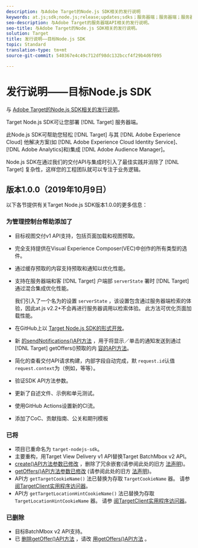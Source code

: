 ```yaml
---
description: 与Adobe Target的Node.js SDK相关的发行说明
keywords: at.js;sdk;node.js;release;updates;sdks；服务器端；服务器端；服务器端；nodejs
seo-description: 与Adobe Target的服务器端API相关的发行说明。
seo-title: 与Adobe Target的Node.js SDK相关的发行说明。
solution: Target
title: 发行说明——目标Node.js SDK
topic: Standard
translation-type: tm+mt
source-git-commit: 540367e4c49c712df98dc132bccf4f29b4d6f095

---
```



# 发行说明——目标Node.js SDK

与 [Adobe Target的Node.js SDK相关的发行说明](https://github.com/adobe/target-nodejs-sdk)。

Target Node.js SDK可让您部署 [!DNL Target] 服务器端。

此Node.js SDK可帮助您轻松 [!DNL Target] 与其 [!DNL Adobe Experience Cloud] 他解决方案(如 [!DNL Adobe Experience Cloud Identity Service]、 [!DNL Adobe Analytics]和)集成 [!DNL Adobe Audience Manager]。

Node.js SDK在通过我们的交付API与集成时引入了最佳实践并消除了 [!DNL Target] 复杂性，这样您的工程团队就可以专注于业务逻辑。

## 版本1.0.0（2019年10月9日）

以下各节提供有关Target Node.js SDK版本1.0.0的更多信息：

### 为管理控制台帮助添加了

* 目标视图交付v1 API支持，包括页面加载和视图预取。
* 完全支持提供在Visual Experience Composer(VEC)中创作的所有类型的选件。
* 通过缓存预取的内容支持预取和通知以优化性能。
* 支持在服务器端和客 [!DNL Target] 户端部 `serverState` 署时 [!DNL Target] 通过混合集成优化性能。

   我们引入了一个名为的设置 `serverState` ，该设置包含通过服务器端检索的体验，因此at.js v2.2+不会再进行服务器调用以检索体验。 此方法可优化页面加载性能。

* 在GitHub上以 [Target Node.js SDK的形式开放](https://github.com/adobe/target-nodejs-sdk)。
* 新 [的sendNotifications()API方法](https://git.corp.adobe.com/anischev/target-nodejs-sdk/blob/TNT-33695/README.md#targetclientsendnotifications) ，用于将显示／单击的通知发送到通过 [!DNL Target] getOffers()预取的内 [容的API方法](https://git.corp.adobe.com/anischev/target-nodejs-sdk/blob/TNT-33695/README.md#targetclientgetoffers)。
* 简化的查看交付API请求构建，内部字段自动完成，默 `request.id`认值 `request.context`为（例如，等等）。
* 验证SDK API方法参数。
* 更新了自述文件、示例和单元测试。
* 使用GitHub Actions设置新的CI流。
* 添加了CoC、贡献指南、公关和期刊模板

### 已将

* 项目已重命名为 `target-nodejs-sdk`。
* 主要重构，用Target View Delivery v1 API替换Target BatchMbox v2 API。
* [create()API方法参数已修改](https://git.corp.adobe.com/anischev/target-nodejs-sdk/blob/TNT-33695/README.md#targetclientcreate) ，删除了冗余嵌套(请参阅此处的旧方 [法声明](https://www.npmjs.com/package/@adobe/target-node-client#targetnodeclientcreate))。
* [getOffers()API方法参数已修改](https://git.corp.adobe.com/anischev/target-nodejs-sdk/blob/TNT-33695/README.md#targetclientgetoffers) (请参阅此处的旧方 [法声明](https://www.npmjs.com/package/@adobe/target-node-client#targetnodeclientgetoffers))。
* API方 `getTargetCookieName()` 法已替换为存取 `TargetCookieName` 器。 请参 [阅TargetClient实用程序访问器](https://git.corp.adobe.com/anischev/target-nodejs-sdk/blob/TNT-33695/README.md#targetclient-utility-accessors)。
* API方 `getTargetLocationHintCookieName()` 法已替换为存取 `TargetLocationHintCookieName` 器。  请参 [阅TargetClient实用程序访问器](https://git.corp.adobe.com/anischev/target-nodejs-sdk/blob/TNT-33695/README.md#targetclient-utility-accessors)。

### 已删除

* 目标BatchMbox v2 API支持。
* 已 [删除getOffer()API方法](https://www.npmjs.com/package/@adobe/target-node-client#targetnodeclientgetoffer) ，请改 [用getOffers()API方法](https://git.corp.adobe.com/anischev/target-nodejs-sdk/blob/TNT-33695/README.md#targetclientgetoffers) 。

